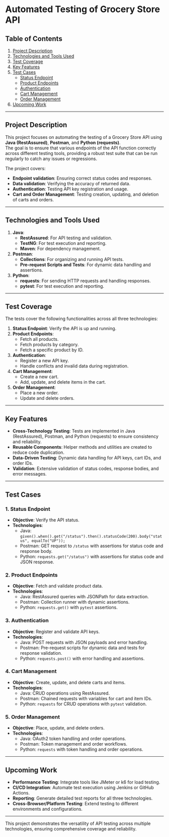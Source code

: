# **Automated Testing of Grocery Store API**

## **Table of Contents**
1. [Project Description](#project-description)
2. [Technologies and Tools Used](#technologies-and-tools-used)
3. [Test Coverage](#test-coverage)
4. [Key Features](#key-features)
5. [Test Cases](#test-cases)
   - [Status Endpoint](#1-status-endpoint)
   - [Product Endpoints](#2-product-endpoints)
   - [Authentication](#3-authentication)
   - [Cart Management](#4-cart-management)
   - [Order Management](#5-order-management)
6. [Upcoming Work](#upcoming-work)

---

## **Project Description**
This project focuses on automating the testing of a Grocery Store API using **Java (RestAssured)**, **Postman**, and **Python (requests)**.  
The goal is to ensure that various endpoints of the API function correctly across different testing tools, providing a robust test suite that can be run regularly to catch any issues or regressions.  

The project covers:
- **Endpoint validation**: Ensuring correct status codes and responses.
- **Data validation**: Verifying the accuracy of returned data.
- **Authentication**: Testing API key registration and usage.
- **Cart and Order Management**: Testing creation, updating, and deletion of carts and orders.

---

## **Technologies and Tools Used**
1. **Java**:
   - **RestAssured**: For API testing and validation.
   - **TestNG**: For test execution and reporting.
   - **Maven**: For dependency management.
2. **Postman**:
   - **Collections**: For organizing and running API tests.
   - **Pre-request Scripts and Tests**: For dynamic data handling and assertions.
3. **Python**:
   - **requests**: For sending HTTP requests and handling responses.
   - **pytest**: For test execution and reporting.

---

## **Test Coverage**
The tests cover the following functionalities across all three technologies:
1. **Status Endpoint**: Verify the API is up and running.
2. **Product Endpoints**:
   - Fetch all products.
   - Fetch products by category.
   - Fetch a specific product by ID.
3. **Authentication**:
   - Register a new API key.
   - Handle conflicts and invalid data during registration.
4. **Cart Management**:
   - Create a new cart.
   - Add, update, and delete items in the cart.
5. **Order Management**:
   - Place a new order.
   - Update and delete orders.

---

## **Key Features**
- **Cross-Technology Testing**: Tests are implemented in Java (RestAssured), Postman, and Python (requests) to ensure consistency and reliability.
- **Reusable Components**: Helper methods and utilities are created to reduce code duplication.
- **Data-Driven Testing**: Dynamic data handling for API keys, cart IDs, and order IDs.
- **Validation**: Extensive validation of status codes, response bodies, and error messages.

---

## **Test Cases**
### **1. Status Endpoint**
- **Objective**: Verify the API status.
- **Technologies**:
  - Java: `given().when().get("/status").then().statusCode(200).body("status", equalTo("UP"));`
  - Postman: GET request to `/status` with assertions for status code and response body.
  - Python: `requests.get("/status")` with assertions for status code and JSON response.

### **2. Product Endpoints**
- **Objective**: Fetch and validate product data.
- **Technologies**:
  - Java: RestAssured queries with JSONPath for data extraction.
  - Postman: Collection runner with dynamic assertions.
  - Python: `requests.get()` with `pytest` assertions.

### **3. Authentication**
- **Objective**: Register and validate API keys.
- **Technologies**:
  - Java: POST requests with JSON payloads and error handling.
  - Postman: Pre-request scripts for dynamic data and tests for response validation.
  - Python: `requests.post()` with error handling and assertions.

### **4. Cart Management**
- **Objective**: Create, update, and delete carts and items.
- **Technologies**:
  - Java: CRUD operations using RestAssured.
  - Postman: Chained requests with variables for cart and item IDs.
  - Python: `requests` for CRUD operations with `pytest` validation.

### **5. Order Management**
- **Objective**: Place, update, and delete orders.
- **Technologies**:
  - Java: OAuth2 token handling and order operations.
  - Postman: Token management and order workflows.
  - Python: `requests` with token handling and order operations.

---

## **Upcoming Work**
- **Performance Testing**: Integrate tools like JMeter or k6 for load testing.
- **CI/CD Integration**: Automate test execution using Jenkins or GitHub Actions.
- **Reporting**: Generate detailed test reports for all three technologies.
- **Cross-Browser/Platform Testing**: Extend testing to different environments and configurations.  

---

This project demonstrates the versatility of API testing across multiple technologies, ensuring comprehensive coverage and reliability.
